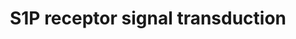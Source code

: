 ---
annotations:
- type: Pathway Ontology
  value: sphingosine 1-phosphate signaling pathway
- type: Pathway Ontology
  value: G protein mediated signaling pathway
authors:
- MaintBot
- Lindarieswijk
- Mkutmon
- Eweitz
description: Metabolism of sphingomyelin by the sphingomyelinase, ceramidase (Cer'ase)
  and the sphingosine kinase (SK) enzymes results in formation of S1P and receptor
  activation. Autocrine and paracrine modes of receptor activation have been implied
  but have yet to be rigorously proven. Critical signaling molecules, such as phospholipase
  C (PLC), ERK, PI3K, and Akt are activated. Active Akt binds to the receptor and
  phosphorylates the third intracellular loop, which is essential for Rac activation.
last-edited: 2021-05-15
organisms:
- Danio rerio
redirect_from:
- /index.php/Pathway:WP1391
- /instance/WP1391
schema-jsonld:
- '@context': https://schema.org/
  '@id': https://wikipathways.github.io/pathways/WP1391.html
  '@type': Dataset
  creator:
    '@type': Organization
    name: WikiPathways
  description: Metabolism of sphingomyelin by the sphingomyelinase, ceramidase (Cer'ase)
    and the sphingosine kinase (SK) enzymes results in formation of S1P and receptor
    activation. Autocrine and paracrine modes of receptor activation have been implied
    but have yet to be rigorously proven. Critical signaling molecules, such as phospholipase
    C (PLC), ERK, PI3K, and Akt are activated. Active Akt binds to the receptor and
    phosphorylates the third intracellular loop, which is essential for Rac activation.
  keywords:
  - mapk12b
  - PLCB1
  - asah1b
  - plcb3
  - mapk1
  - akt3b
  - mapk4
  - s1pr2
  - mapk6
  - racgap1
  - smpd2a
  - akt2
  - gnai3
  - s1pr5b
  - akt1
  - s1pr1
  - pik3c2b
  - SPHK1
  - gnai2b
  - CABZ01072157.1
  - sphk2
  - mapk3
  - s1pr3b
  - gnai1
  - mapk7
  license: CC0
  name: S1P receptor signal transduction
seo: CreativeWork
title: S1P receptor signal transduction
wpid: WP1391
---
